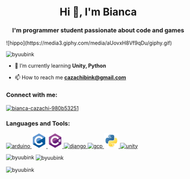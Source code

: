 <h1 align="center">Hi 👋, I'm Bianca</h1>
<h3 align="center">I'm programmer student passionate about code and games</h3>
![hippo](https://media3.giphy.com/media/aUovxH8Vf9qDu/giphy.gif)

<p align="left"> <img src="https://komarev.com/ghpvc/?username=byuubink&label=Profile%20views&color=0e75b6&style=flat" alt="byuubink" /> </p>

- 🌱 I’m currently learning **Unity, Python**

- 📫 How to reach me **cazachibink@gmail.com**

<h3 align="left">Connect with me:</h3>
<p align="left">
<a href="https://linkedin.com/in/bianca-cazachi-980b53251" target="blank"><img align="center" src="https://raw.githubusercontent.com/rahuldkjain/github-profile-readme-generator/master/src/images/icons/Social/linked-in-alt.svg" alt="bianca-cazachi-980b53251" height="30" width="40" /></a>
</p>

<h3 align="left">Languages and Tools:</h3>
<p align="left"> <a href="https://www.arduino.cc/" target="_blank" rel="noreferrer"> <img src="https://cdn.worldvectorlogo.com/logos/arduino-1.svg" alt="arduino" width="40" height="40"/> </a> <a href="https://www.cprogramming.com/" target="_blank" rel="noreferrer"> <img src="https://raw.githubusercontent.com/devicons/devicon/master/icons/c/c-original.svg" alt="c" width="40" height="40"/> </a> <a href="https://www.w3schools.com/cs/" target="_blank" rel="noreferrer"> <img src="https://raw.githubusercontent.com/devicons/devicon/master/icons/csharp/csharp-original.svg" alt="csharp" width="40" height="40"/> </a> <a href="https://www.djangoproject.com/" target="_blank" rel="noreferrer"> <img src="https://cdn.worldvectorlogo.com/logos/django.svg" alt="django" width="40" height="40"/> </a> <a href="https://cloud.google.com" target="_blank" rel="noreferrer"> <img src="https://www.vectorlogo.zone/logos/google_cloud/google_cloud-icon.svg" alt="gcp" width="40" height="40"/> </a> <a href="https://www.python.org" target="_blank" rel="noreferrer"> <img src="https://raw.githubusercontent.com/devicons/devicon/master/icons/python/python-original.svg" alt="python" width="40" height="40"/> </a> <a href="https://unity.com/" target="_blank" rel="noreferrer"> <img src="https://www.vectorlogo.zone/logos/unity3d/unity3d-icon.svg" alt="unity" width="40" height="40"/> </a> </p>

<p><img align="left" src="https://github-readme-stats.vercel.app/api/top-langs?username=byuubink&show_icons=true&locale=en&layout=compact" alt="byuubink" /></p>

<p>&nbsp;<img align="center" src="https://github-readme-stats.vercel.app/api?username=byuubink&show_icons=true&locale=en" alt="byuubink" /></p>

<p><img align="center" src="https://github-readme-streak-stats.herokuapp.com/?user=byuubink&" alt="byuubink" /></p>
